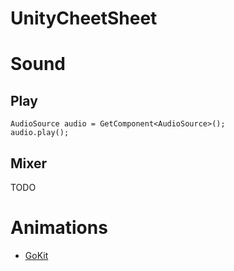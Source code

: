 # UnityCheetSheet 

# Sound

## Play

```
AudioSource audio = GetComponent<AudioSource>();
audio.play();
```

## Mixer

TODO

# Animations

- [GoKit](http://qiita.com/kamayuki_fs/items/928823800a38a9dbb601)

